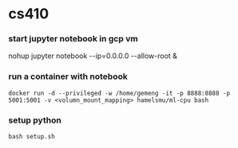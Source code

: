 # cs410

### start jupyter notebook in gcp vm
nohup jupyter notebook --ip=0.0.0.0 --allow-root &

### run a container with notebook
```
docker run -d --privileged -w /home/gemeng -it -p 8888:8888 -p 5001:5001 -v <volumn_mount_mapping> hamelsmu/ml-cpu bash
```

### setup python
```
bash setup.sh
```
